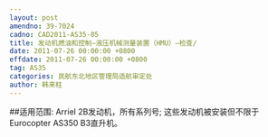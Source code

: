 ```yaml
---
layout: post
amendno: 39-7024
cadno: CAD2011-AS35-05
title: 发动机燃油和控制—液压机械测量装置（HMU）—检查/
date: 2011-07-26 00:00:00 +0800
effdate: 2011-07-26 00:00:00 +0800
tag: AS35
categories: 民航东北地区管理局适航审定处
author: 韩来柱
---
```


##适用范围:
Arriel 2B发动机，所有系列号; 这些发动机被安装但不限于Eurocopter AS350 B3直升机。


